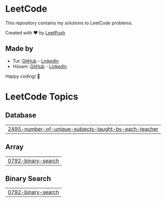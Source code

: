 # LeetCode

This repository contains my solutions to LeetCode problems.

Created with :heart: by [LeetPush](https://github.com/husamahmud/LeetPush)

 ## Made by 
 - Tut: [GitHub](https://github.com/TutTrue) - [LinkedIn](https://www.linkedin.com/in/mahmoud-hamdy-8b6825245/)
 - Hüsam: [GitHub](https://github.com/husamahmud) - [LinkedIn](https://www.linkedin.com/in/husamahmud/)

 Happy coding! 🚀
<!---LeetCode Topics Start-->
# LeetCode Topics
## Database
|  |
| ------- |
| [2495-number-of-unique-subjects-taught-by-each-teacher](https://github.com/Mariam-maghraby/LeetCode-Problems-Solutions/tree/master/2495-number-of-unique-subjects-taught-by-each-teacher) |
## Array
|  |
| ------- |
| [0792-binary-search](https://github.com/Mariam-maghraby/LeetCode-Problems-Solutions/tree/master/0792-binary-search) |
## Binary Search
|  |
| ------- |
| [0792-binary-search](https://github.com/Mariam-maghraby/LeetCode-Problems-Solutions/tree/master/0792-binary-search) |
<!---LeetCode Topics End-->